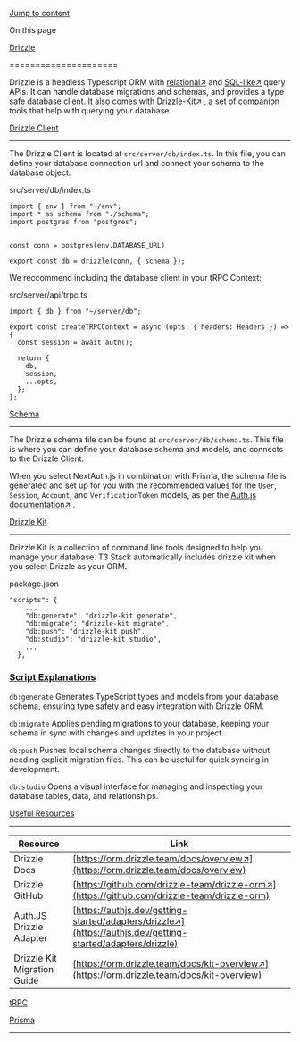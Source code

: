 [Jump to content](#content)

On this page

[Drizzle](#overview)

=====================

Drizzle is a headless Typescript ORM with [relational↗](https://orm.drizzle.team/docs/rqb)
 and [SQL-like↗](https://orm.drizzle.team/docs/select)
 query APIs. It can handle database migrations and schemas, and provides a type safe database client. It also comes with [Drizzle-Kit↗](https://orm.drizzle.team/drizzle-studio/overview)
, a set of companion tools that help with querying your database.

[Drizzle Client](#drizzle-client)

----------------------------------

The Drizzle Client is located at `src/server/db/index.ts`. In this file, you can define your database connection url and connect your schema to the database object.

src/server/db/index.ts

    import { env } from "~/env";
    import * as schema from "./schema";
    import postgres from "postgres";
    
    
    const conn = postgres(env.DATABASE_URL)
    
    export const db = drizzle(conn, { schema });
    

We reccommend including the database client in your tRPC Context:

src/server/api/trpc.ts

    import { db } from "~/server/db";
    
    export const createTRPCContext = async (opts: { headers: Headers }) => {
      const session = await auth();
    
      return {
        db,
        session,
        ...opts,
      };
    };
    

[Schema](#schema)

------------------

The Drizzle schema file can be found at `src/server/db/schema.ts`. This file is where you can define your database schema and models, and connects to the Drizzle Client.

When you select NextAuth.js in combination with Prisma, the schema file is generated and set up for you with the recommended values for the `User`, `Session`, `Account`, and `VerificationToken` models, as per the [Auth.js documentation↗](https://authjs.dev/getting-started/adapters/drizzle)
.

[Drizzle Kit](#drizzle-kit)

----------------------------

Drizzle Kit is a collection of command line tools designed to help you manage your database. T3 Stack automatically includes drizzle kit when you select Drizzle as your ORM.

package.json

    "scripts": {
        ...
        "db:generate": "drizzle-kit generate",
        "db:migrate": "drizzle-kit migrate",
        "db:push": "drizzle-kit push",
        "db:studio": "drizzle-kit studio",
        ...
      },
    

### [Script Explanations](#script-explanations)

`db:generate` Generates TypeScript types and models from your database schema, ensuring type safety and easy integration with Drizzle ORM.

`db:migrate` Applies pending migrations to your database, keeping your schema in sync with changes and updates in your project.

`db:push` Pushes local schema changes directly to the database without needing explicit migration files. This can be useful for quick syncing in development.

`db:studio` Opens a visual interface for managing and inspecting your database tables, data, and relationships.

[Useful Resources](#useful-resources)

--------------------------------------

| Resource | Link |
| --- | --- |
| Drizzle Docs | [https://orm.drizzle.team/docs/overview↗](https://orm.drizzle.team/docs/overview) |
| Drizzle GitHub | [https://github.com/drizzle-team/drizzle-orm↗](https://github.com/drizzle-team/drizzle-orm) |
| Auth.JS Drizzle Adapter | [https://authjs.dev/getting-started/adapters/drizzle↗](https://authjs.dev/getting-started/adapters/drizzle) |
| Drizzle Kit Migration Guide | [https://orm.drizzle.team/docs/kit-overview↗](https://orm.drizzle.team/docs/kit-overview) |

[tRPC](/en/usage/trpc)

[Prisma](/en/usage/prisma)

* * *